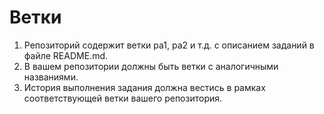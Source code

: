 
# Ветки

1. Репозиторий содержит ветки pa1, pa2 и т.д. с описанием заданий в файле README.md.
2. В вашем репозитории должны быть ветки с аналогичными названиями.
3. История выполнения задания должна вестись в рамках соответствующей ветки вашего репозитория.
